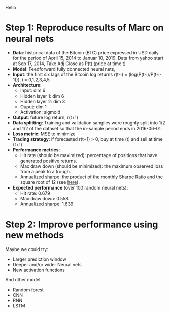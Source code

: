 Hello

# Step 1: Reproduce results of Marc on neural nets

- **Data**: historical data of the Bitcoin (BTC) price expressed in USD daily for the period of April 15, 2014 to Januar 10, 2019. Data from yahoo start at Sep 17, 2014, Take Adj Close as P(t) (price at time t) 
- **Model**: Feedforward fully connected neural nets, 
- **Input**: the first six lags of the Bitcoin log returns r(t-i) = (log(P(t-i)/P(t-i-1))), i = 0,1,2,3,4,5
- **Architecture**: 
    - Input: dim 6
    - Hidden layer 1: dim 6
    - Hidden layer 2: dim 3 
    - Ouput: dim 1 
    - Activation: sigmoid
- **Output**: future log return, r(t+1)
- **Data splitting**: Training and validation samples were roughly split into 1/2 and 1/2 of the dataset so that the in-sample period ends in 2016-06-01.
- **Loss metric**: MSE to minimize
- **Trading strategy**: if forecasted r(t+1) > 0, buy at time (t) and sell at time (t+1)
- **Performance metrics**: 
    - Hit rate (should be maximized): percentage of positions that have generated positive returns.
    - Max draw down (should be minimized): the maximum observed loss from a peak to a trough. 
    - Annualized sharpe: the product of the monthly Sharpe Ratio and the square root of 12 (see [here](https://awgmain.morningstar.com/webhelp/glossary_definitions/mutual_fund/mfglossary_Sharpe_Ratio.html#:~:text=The%20annualized%20Sharpe%20Ratio%20is,12%20(annualized%20standard%20deviation).)).
- **Expected performance** (over 100 random neural nets): 
    - Hit rate: 0.679
    - Max draw down: 0.558
    - Annualized sharpe: 1.639

# Step 2: Improve performance using new methods
Maybe we could try:
- Larger prediction window
- Deeper and/or wider Neural nets
- New activation functions

And other model:
- Random forest
- CNN
- RNN
- LSTM